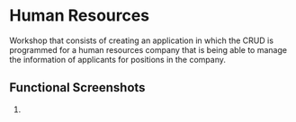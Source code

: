 # Human Resources
Workshop that consists of creating an application in which the CRUD is programmed for a human resources company that is being able to manage the information of applicants for positions in the company.

## Functional Screenshots

1.


